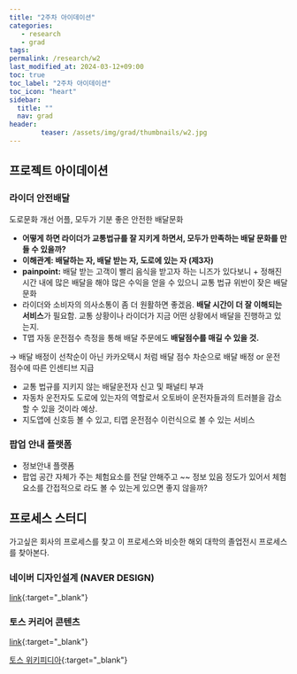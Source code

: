 ```yaml
---
title: "2주차 아이데이션"
categories: 
   - research
   - grad
tags: 
permalink: /research/w2
last_modified_at: 2024-03-12+09:00
toc: true
toc_label: "2주차 아이데이션"
toc_icon: "heart"
sidebar:
  title: ""
  nav: grad
header:
        teaser: /assets/img/grad/thumbnails/w2.jpg
---
```

## 프로젝트 아이데이션


### 라이더 안전배달

도로문화 개선 어플, 모두가 기분 좋은 안전한 배달문화

- **어떻게 하면 라이더가 교통법규를 잘 지키게 하면서, 모두가 만족하는 배달 문화를 만들 수 있을까?**
- **이해관계: 배달하는 자, 배달 받는 자, 도로에 있는 자 (제3자)**
- **painpoint:** 배달 받는 고객이 빨리 음식을 받고자 하는 니즈가 있다보니 + 정해진 시간 내에 많은 배달을 해야 많은 수익을 얻을 수 있으니 교통 법규 위반이 잦은 배달문화
- 라이더와 소비자의 의사소통이 좀 더 원활하면 좋겠음. **배달 시간이 더 잘 이해되는 서비스**가 필요함. 교통 상황이나 라이더가 지금 어떤 상황에서 배달을 진행하고 있는지.
- T맵 자동 운전점수 측정을 통해 배달 주문에도 **배달점수를 매길 수 있을 것.**

→ 배달 배정이 선착순이 아닌 카카오택시 처럼 배달 점수 차순으로 배달 배정 or 운전 점수에 따른 인센티브 지급

- 교통 법규를 지키지 않는 배달운전자 신고 및 패널티 부과
- 자동차 운전자도 도로에 있는자의 역할로서 오토바이 운전자들과의 트러블을 감소할 수 있을 것이라 예상.
- 지도앱에 신호등 볼 수 있고, 티맵 운전점수 이런식으로 볼 수 있는 서비스



### 팝업 안내 플랫폼

- 정보안내 플랫폼
- 팝업 공간 자체가 주는 체험요소를 전달 안해주고 ~~ 정보 있음 정도가 있어서 체험 요소를 간접적으로 라도 볼 수 있는게 있으면 좋지 않을까?   

## 프로세스 스터디
가고싶은 회사의 프로세스를 찾고
이 프로세스와 비슷한 해외 대학의 졸업전시 프로세스를 찾아본다.
### 네이버 디자인설계 (NAVER DESIGN)
[link](https://naver.me/xJqxy5Pz){:target="_blank"}    

### 토스 커리어 콘텐츠 
[link](https://toss.im/career/article){:target="_blank"}

[토스 위키피디아](https://toss.oopy.io/){:target="_blank"}
